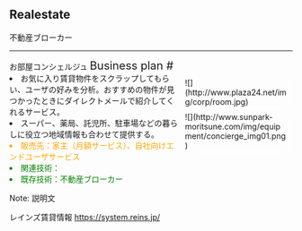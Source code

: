 ##  Realestate

不動産ブローカー


---

<div class="title">お部屋コンシェルジュ <span style="font-size:20px;">Business plan #</span></div>

<div class="frame">
<div class="right">
<div class="shadow">
![](http://www.plaza24.net/img/corp/room.jpg)
</div>
<div class="shadow">
![](http://www.sunpark-moritsune.com/img/equipment/concierge_img01.png)
</div>
</div>

<div class="left">
<li>お気に入り賃貸物件をスクラップしてもらい、ユーザの好みを分析。おすすめの物件が見つかったときにダイレクトメールで紹介してくれるサービス。</li>
<li>スーパー、薬局、託児所、駐車場などの暮らしに役立つ地域情報も合わせて提供する。</li>
<li style="color:orange">販売先：家主（月額サービス）、自社向けエンドユーザサービス</li>
<li style="color:green">関連技術：</li>
<li style="color:green">既存技術：不動産ブローカー</li>
</div>

</div>

Note: 説明文

レインズ賃貸情報
https://system.reins.jp/







<style type="text/css">
div .title {
    font-size: 1.143em;
    font-weight: bold;
    margin: 0 0 1.5em;
    border-bottom: 2px solid #B92A2C;
    box-shadow: 0 1px 0 #aaaaaa;
    -webkit-box-shadow: 0 1px 0 #aaaaaa;
    -moz-box-shadow: 0 1px 0 #aaaaaa;
    text-shadow: #999999 0px 1px 1px;
}
.frame .left {
  text-align:left;
  width:60%;
}
.frame .right {
  float:right;
  text-align:left;
  width:40%;
}
.frame .right .shadow {
  -webkit-box-shadow: 1px 1px 4px rgba(255,255,255,.5);
  -moz-box-shadow: 1px 2px 4px rgba(255,255,255,.5);
  box-shadow: 8px 4px 8px rgba(255,255,255,.5);
  margin: 10px;
}
.frame .right .shadow img {
  display: block;
  margin: 0 auto;
  padding: 10px;
  background: #fff;
  border: 1px solid #f0f0f0;
}
</style>
